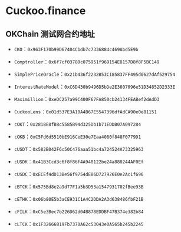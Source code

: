 # Cuckoo.finance

## OKChain 测试网合约地址

- `CKO`：`0x963F170b99D67404C1db7c7336884c469Abd5E9b`
- `Comptroller`：`0x6f7cf03789c075951f969154E8157D8f8F5BC149`
- `SimplePriceOracle`：`0x21b436f2232B53C185837FF495d0627dAf529754`
- `InterestRateModel`：`0xC6D430b9496D5bDe2E3607096e51D34852D2333E`
- `Maximillion`：`0xeDC257a99C400F67FA850cb24134FEABef2dAdD3`
- `CuckooLens`：`0x01d537E3A10A4B67E5547396dfAdCA90e0e81151`

- `cOKT`：`0x2818E8fB8c5585B94d325Db1b71EDDB07A097284`
- `cOKB`：`0xC5Fd6d5510bE916CeE30e7Eaa4080f848F0779D1`
- `cUSDT`：`0x582B042F6c50C476aaa51bc4a724524A73325963`
- `cUSDK`：`0x41B3Ccd3c6f8f86f4A948122be24a880244AF0Ef`
- `cUSDC`：`0xECEf4dD13Be56f9754dE86D727926E0e2Ac1f696`
- `cBTCK`：`0x575Bd8e2a9d77F1a5b3D53a1547931702fBee93B`
- `cETHK`：`0x06b80E5b3aCE931C1A4C2DDA2A3d638486fbF21B`
- `cFILK`：`0xC5e3Bec7b226D62d04B878EDDBF47B374e382b84`
- `cLTCK`：`0x1F32666819Fb7370A62c53043e0A565b245b2245`
